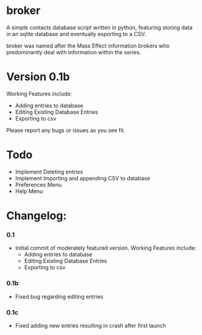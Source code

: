 # broker

A simple contacts database script written in python, featuring storing data in an sqlite database and eventually exporting to a CSV.

broker was named after the Mass Effect information brokers who predominantly deal with information within the series.

# Version 0.1b

Working Features include:
- Adding entries to database
- Editing Existing Database Entries
- Exporting to csv

Please report any bugs or issues as you see fit.

# Todo

- Implement Deleting entries
- Implement Importing and appending CSV to database
- Preferences Menu
- Help Menu

# Changelog:

### 0.1
- Initial commit of moderately featured version. Working Features include:
    - Adding entries to database
    - Editing Existing Database Entries
    - Exporting to csv
### 0.1b
- Fixed bug regarding editing entries

### 0.1c
- Fixed adding new entries resulting in crash after first launch
